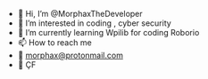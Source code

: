 - 👋 Hi, I’m @MorphaxTheDeveloper
- 👀 I’m interested in coding , cyber security
- 🌱 I’m currently learning Wpilib for coding Roborio
- 📫 How to reach me
- 📧 morphax@protonmail.com
- 🤫 ÇF
<!---
MorphaxTheDeveloper/MorphaxTheDeveloper is a ✨ special ✨ repository because its `README.md` (this file) appears on your GitHub profile.
You can click the Preview link to take a look at your changes.
--->

